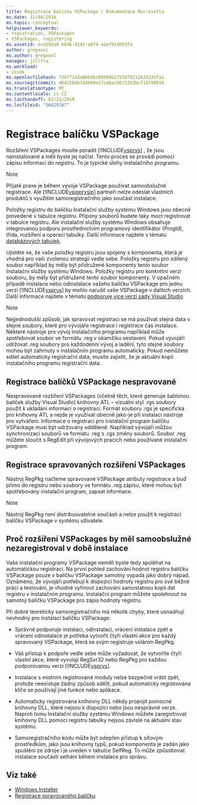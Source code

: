 ```yaml
---
title: Registrace balíčku VSPackage | Dokumentace Microsoftu
ms.date: 11/04/2016
ms.topic: conceptual
helpviewer_keywords:
- registration, VSPackages
- VSPackages, registering
ms.assetid: ecd20da8-b04b-4141-a8f4-a2ef91dd597a
author: gregvanl
ms.author: gregvanl
manager: jillfra
ms.workload:
- vssdk
ms.openlocfilehash: 7387f143a06b9bc80586b2755979212624333fa2
ms.sourcegitcommit: d0425b6b7d4b99e17ca6ac0671282bc718f80910
ms.translationtype: MT
ms.contentlocale: cs-CZ
ms.lasthandoff: 02/21/2019
ms.locfileid: "56629167"
---
```

# <a name="vspackage-registration"></a>Registrace balíčku VSPackage
Rozšíření VSPackages musíte poradit [!INCLUDE[vsprvs](../../code-quality/includes/vsprvs_md.md)] , že jsou nainstalované a měli byste jej načíst. Tento proces se provádí pomocí zápisu informací do registru. To je typické úlohy instalačního programu.

> [!NOTE]
>  Přijaté praxe je během vývoje VSPackage používat samoobslužné registrace. Ale [!INCLUDE[vsipprvsip](../../extensibility/includes/vsipprvsip_md.md)] partneři nelze odeslat vlastních produktů s využitím samoregistračního jako součást instalace.

 Položky registru do balíčku Instalační služby systému Windows jsou obecně provedené v tabulce registru. Přípony souborů budete taky moct registrovat v tabulce registru. Ale instalační služby systému Windows obsahuje integrovanou podporu prostřednictvím programový identifikátor (ProgId), třída, rozšíření a operaci tabulky. Další informace najdete v tématu [databázových tabulek](/windows/desktop/Msi/database-tables).

 Ujistěte se, že vaše položky registru jsou spojeny s komponenta, která je vhodná pro vaši zvolenou strategii vedle sebe. Položky registru pro sdílený soubor například by měly být přidružené komponenty tento soubor Instalační služby systému Windows. Položky registru pro konkrétní verzi souboru, by měly být přidružené tento soubor komponenty. V opačném případě instalace nebo odinstalace vašeho balíčku VSPackage pro jednu verzi [!INCLUDE[vsprvs](../../code-quality/includes/vsprvs_md.md)] by mohlo narušit vaše VSPackage v dalších verzích. Další informace najdete v tématu [podporuje více verzí sady Visual Studio](../../extensibility/supporting-multiple-versions-of-visual-studio.md)

> [!NOTE]
>  Nejjednodušší způsob, jak spravovat registraci se má používat stejná data v stejné soubory, které pro vývojáře registrace i registrace čas instalace. Některé nástroje pro vývoj instalačního programu například může spotřebovat soubor ve formátu .reg v okamžiku sestavení. Pokud vývojáři udržovat .reg soubory pro každodenní vývoj a ladění, tyto stejné soubory mohou být zahrnuty v instalačním programu automaticky. Pokud nemůžete sdílet automaticky registrační data, musíte zajistit, že je aktuální kopii instalačního programu registrační data.

## <a name="registering-unmanaged-vspackages"></a>Registrace balíčků VSPackage nespravované
 Nespravované rozšíření VSPackages (včetně těch, které generuje šablonou balíček služby Visual Studio) knihovny ATL – vizuální styl .rgs soubory použít k ukládání informací o registraci. Formát souboru .rgs je specifická pro knihovny ATL a nejde je využívat obecně jako-je při instalaci nástroje pro vytváření. Informace o registraci pro instalační program balíčku VSPackage musí být udržovány odděleně. Například vývojáři můžou synchronizaci souborů ve formátu .reg s .rgs změny souborů. Soubor .reg můžete sloučit s RegEdit při vývojových pracích nebo používané instalační program.

## <a name="registering-managed-vspackages"></a>Registrace spravovaných rozšíření VSPackages
 Nástroj RegPkg načteme spravované VSPackage atributy registrace a buď přímo do registru nebo soubory ve formátu .reg zápisu, které mohou být spotřebovány instalační program, zapsat informace.

> [!NOTE]
>  Nástroj RegPkg není distribuovatelné součásti a nelze použít k registraci balíčku VSPackage v systému uživatele.

## <a name="why-vspackages-should-not-self-register-at-install-time"></a>Proč rozšíření VSPackages by měl samoobslužné nezaregistroval v době instalace
 Vaše instalační programy VSPackage neměli byste tedy spoléhat na automatickou registraci. Na první pohled zachování hodnot registru balíčku VSPackage pouze v balíčku VSPackage samotný vypadá jako dobrý nápad. Oznámeno, že vývojáři potřebují k dispozici hodnoty registru pro své běžné práci a testování, je vhodné vyhnout zachování samostatnou kopii dat registru v instalačním programu. Instalační program můžete spolehnout na samotný balíčku VSPackage pro zápis hodnoty registru.

 Při dobré teoreticky samoregistračního má několik chyby, které usnadňují nevhodný pro instalaci balíčku VSPackage:

- Správně podporuje instalaci, odinstalaci, vrácení instalace zpět a vrácení odinstalace je potřeba vytvořit čtyři vlastní akce pro každý spravovaný VSPackage, která se svým registruje voláním RegPkg.

- Váš přístup k podpoře vedle sebe může vyžadovat, že vytvoříte čtyři vlastní akce, které vyvolají RegSvr32 nebo RegPkg pro každou podporovanou verzi [!INCLUDE[vsprvs](../../code-quality/includes/vsprvs_md.md)].

- Instalace s místním registrované moduly nelze bezpečně vrátit zpět, protože neexistuje žádný způsob sdělit, pokud automaticky registrována klíče se používají jiné funkce nebo aplikace.

- Automaticky registrována knihovny DLL někdy propojit pomocné knihovny DLL, které nejsou k dispozici nebo jsou nesprávné verze. Naproti tomu Instalační služby systému Windows můžete zaregistrovat knihovny DLL pomocí registru tabulky nejsou závislé na aktuální stav systému.

- Samoregistračního kódu může být odepřen přístup k síťovým prostředkům, jako jsou knihovny typů, pokud komponenta je zadán jako spuštění ze zdroje i je uveden v tabulce SelfReg. To může způsobovat instalace součásti selhání během instalace pro správu.

## <a name="see-also"></a>Viz také
- [Windows Installer](/windows/desktop/Msi/windows-installer-portal)
- [Registrace spravovaného balíčku](https://msdn.microsoft.com/library/f69e0ea3-6a92-4639-8ca9-4c9c210e58a1)